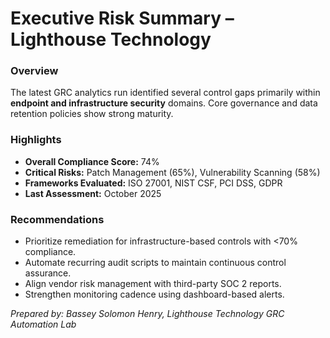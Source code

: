# Executive Risk Summary – Lighthouse Technology

### Overview
The latest GRC analytics run identified several control gaps primarily within **endpoint and infrastructure security** domains. Core governance and data retention policies show strong maturity.

### Highlights
- **Overall Compliance Score:** 74%
- **Critical Risks:** Patch Management (65%), Vulnerability Scanning (58%)
- **Frameworks Evaluated:** ISO 27001, NIST CSF, PCI DSS, GDPR
- **Last Assessment:** October 2025

### Recommendations
- Prioritize remediation for infrastructure-based controls with <70% compliance.
- Automate recurring audit scripts to maintain continuous control assurance.
- Align vendor risk management with third-party SOC 2 reports.
- Strengthen monitoring cadence using dashboard-based alerts.

*Prepared by: Bassey Solomon Henry, Lighthouse Technology GRC Automation Lab*
